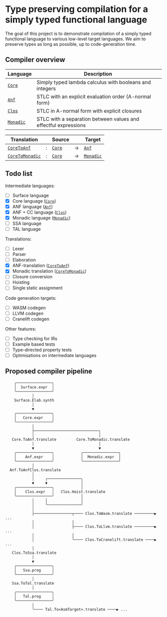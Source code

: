 # Type preserving compilation for a simply typed functional language

The goal of this project is to demonstrate compilation of a simply typed
functional language to various low-level target languages. We aim to preserve
types as long as possible, up to code-generation time.

## Compiler overview

| Language      | Description                                                     |
| ------------- | --------------------------------------------------------------- |
| [`Core`]      | Simply typed lambda calculus with booleans and integers         |
| [`Anf`]       | STLC with an explicit evaluation order (A-normal form)          |
| [`Clos`]      | STLC in A-normal form with explicit closures                    |
| [`Monadic`]   | STLC with a separation between values and effectful expressions |

[`Core`]: ./Core.ml
[`Anf`]: ./Anf.ml
[`Clos`]: ./Clos.ml
[`Monadic`]: ./Monadic.ml

| Translation        |   | Source       |   | Target        |
| ------------------ | - | ------------ | - | ------------- |
| [`CoreToAnf`]      | : | [`Core`]     | → | [`Anf`]       |
| [`CoreToMonadic`]  | : | [`Core`]     | → | [`Monadic`]   |

[`CoreToAnf`]: ./CoreToAnf.ml
[`CoreToMonadic`]: ./CoreToMonadic.ml

## Todo list

Intermediate languages:

- [ ] Surface language
- [x] Core language ([`Core`])
- [x] ANF language ([`Anf`])
- [x] ANF + CC language ([`Clos`])
- [x] Monadic language ([`Monadic`])
- [ ] SSA language
- [ ] TAL language

Translations:

- [ ] Lexer
- [ ] Parser
- [ ] Elaboration
- [x] ANF-translation ([`CoreToAnf`](CoreToAnf.ml))
- [x] Monadic translation ([`CoreToMonadic`](CoreToMonadic.ml))
- [ ] Closure conversion
- [ ] Hoisting
- [ ] Single static assignment

Code generation targets:

- [ ] WASM codegen
- [ ] LLVM codegen
- [ ] Cranelift codegen

Other features:

- [ ] Type checking for IRs
- [ ] Example based tests
- [ ] Type-directed property tests
- [ ] Optimisations on intermediate languages

## Proposed compiler pipeline

```text
    ╭────────────────╮
    │  Surface.expr  │
    ╰────────────────╯
            │
    Surface.Elab.synth
            │
            ▼
    ╭────────────────╮
    │   Core.expr    │
    ╰────────────────╯
            │
            ├─────────────────────────────╮
            │                             │
   Core.ToAnf.translate         Core.ToMonadic.translate
            │                             │
            ▼                             ▼
    ╭────────────────╮            ╭────────────────╮
    │    Anf.expr    │            │  Monadic.expr  │
    ╰────────────────╯            ╰────────────────╯
            │
  Anf.ToAnfClos.translate
            │
            │     ╭───────────────╮
            ▼     ▼               │
    ╭────────────────╮            │
    │    Clos.expr   │   Clos.Hoist.translate
    ╰────────────────╯            │
            │     │               │
            │     ╰───────────────╯
            │
            ├─────────────────┬──── Clos.ToWasm.translate ─────────▶︎ ...
            │                 │
            │                 ├──── Clos.ToLlvm.translate ─────────▶︎ ...
            │                 │
            │                 ╰──── Clos.ToCranelift.translate ────▶︎ ...
            │
   Clos.ToSsa.translate
            │
            ▼
    ╭────────────────╮
    │   Ssa.prog     │
    ╰────────────────╯
            │
   Ssa.ToTal.translate
            │
    ╭────────────────╮
    │   Tal.prog     │
    ╰────────────────╯
            │
            ╰──── Tal.To<AsmTarget>.translate ────▶︎ ...
```

